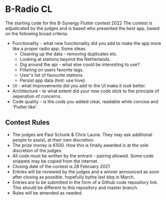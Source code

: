 # B-Radio CL

The starting code for the B-Synergy Flutter contest 2022 The contest is adjudicated by the judges and is based who presented the best app, based on the following broad criteria:

* Functionality - what new functionality did you add to make the app more like a proper radio app. Some ideas:
  * Cleaning up the data - removing duplicates etc.
  * Looking at stations beyond the Netherlands.
  * Dig around the api - what else could be interesting to use?
  * Filtering on users favorite tags.
  * User's list of favourite stations.
  * Persist app data (hint: use hive).
* UI - what improvements did you add to the UI make it look better.
* Architecture - to what extent did your new code stick to the principle of seperation of concerns.
* Code quality - is the code you added clear, readable while concise and 'Flutter like'.

## Contest Rules

* The judges are Paul Schunk & Chris Laurie. They may ask additional people to assist, at their own discretion.
* The prize money is €500. How this is finally awarded is at the sole discretion of the judges.
* All code must be written by the entrant - pairing allowed. Some code snippets may be copied from the internet.
* Closing date of the contest is 28 February 2021
* Entries will be reviewed by the judges and a winner announced as soon after closing as possible, hopefully bythe last bbq in March.
* Entries are to be submitted in the form of a Github code repository link. This should be different to this repository and master branch.
* Rules will be amended as needed.
